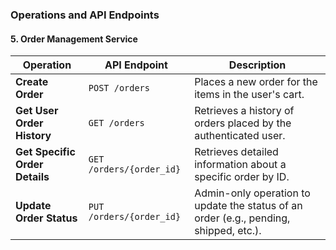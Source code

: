 ### Operations and API Endpoints

#### 5. **Order Management Service**

| Operation                      | API Endpoint             | Description                                                                           |
| ------------------------------ | ------------------------ | ------------------------------------------------------------------------------------- |
| **Create Order**               | `POST /orders`           | Places a new order for the items in the user's cart.                                  |
| **Get User Order History**     | `GET /orders`            | Retrieves a history of orders placed by the authenticated user.                       |
| **Get Specific Order Details** | `GET /orders/{order_id}` | Retrieves detailed information about a specific order by ID.                          |
| **Update Order Status**        | `PUT /orders/{order_id}` | Admin-only operation to update the status of an order (e.g., pending, shipped, etc.). |
